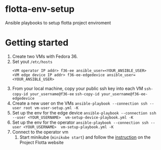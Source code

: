 # flotta-env-setup
Ansible playbooks to setup flotta project enviroment

# Getting started

1. Create two VMs with Fedora 36.
2. Set yout `/etc/hosts`
    ```
    <VM operator IP addr> f36-ee ansible_user=<YOUR_ANSIBLE_USER>
    <VM edge device IP addr> f36-ee-edgedevice ansible_user=<YOUR_ANSIBLE_USER>
    ```
3. From your local machine, copy your public ssh key into each VM
    `ssh-copy-id your_username@f36-ee`
    `ssh-copy-id your_username@f36-ee-edgedevice`
4. Create a new user on the VMs
    `ansible-playbook --connection ssh --user root vm-user-setup.yml -K`
5. Set up the env for the edge device
    `ansible-playbook --connection ssh --user <YOUR_USERNAME>  vm-setup-device-playbook.yml -K`
6. Set up the env for the operator
    `ansible-playbook --connection ssh --user <YOUR_USERNAME>  vm-setup-playbook.yml -K`
7. Connect to the operator vm
   1. Start minikube (`minikube start`) and follow the [instruction](https://project-flotta.io/documentation/v0_2_0/gsg/minikube.html) on the Project Flotta website



